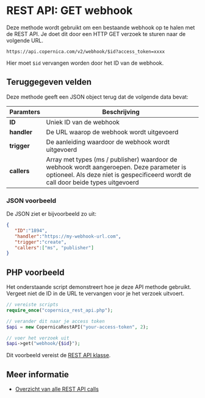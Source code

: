 # REST API: GET webhook

Deze methode wordt gebruikt om een bestaande webhook op te halen met de REST API. Je doet dit door een HTTP GET verzoek te sturen naar de volgende URL. 

`https://api.copernica.com/v2/webhook/$id?access_token=xxxx`

Hier moet `$id` vervangen worden door het ID van de webhook.

## Teruggegeven velden

Deze methode geeft een JSON object terug dat de volgende data bevat:

| Paramters         | Beschrijving                                                                          |
|-------------------|---------------------------------------------------------------------------------------|
| **ID**            | Uniek ID van de webhook                                                               |
| **handler**       | De URL waarop de webhook wordt uitgevoerd                                             |
| **trigger**       | De aanleiding waardoor de webhook wordt uitgevoerd                                    |
| **callers**       | Array met types (ms / publisher) waardoor de webhook wordt aangeroepen. Deze parameter is optioneel. Als deze niet is gespecificeerd wordt de call door beide types uitgevoerd                            |

### JSON voorbeeld

De JSON ziet er bijvoorbeeld zo uit:

```json
{  
   "ID":"1894",
   "handler":"https://my-webhook-url.com",
   "trigger":"create",
   "callers":["ms", "publisher"]
}
```

## PHP voorbeeld

Het onderstaande script demonstreert hoe je deze API methode gebruikt. Vergeet niet de ID in de URL te vervangen voor je het verzoek uitvoert.

```php
// vereiste scripts
require_once("copernica_rest_api.php");

// verander dit naar je access token
$api = new CopernicaRestAPI("your-access-token", 2);

// voer het verzoek uit
$api->get("webhook/{$id}");
```

Dit voorbeeld vereist de [REST API klasse](rest-php).

## Meer informatie 

- [Overzicht van alle REST API calls](rest-api)
